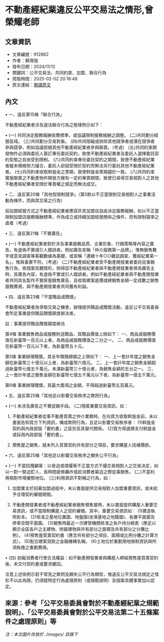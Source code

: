 # 不動產經紀業違反公平交易法之情形,曾榮耀老師

## 文章資訊
- 文章編號：912862
- 作者：蘇偉強
- 發布日期：2024/11/12
- 關鍵詞：公平交易法、共同約束、加盟、聯合行為
- 爬取時間：2025-02-02 20:16:48
- 原文連結：[閱讀原文](https://real-estate.get.com.tw/Columns/detail.aspx?no=912862)

## 內文
• 一、違反第15條「聯合行為」

不動產經紀業者涉及違法聯合行為之態樣例示如下：

• (一) 共同決定服務報酬收費標準，或協議限制服務報酬之調整。 (二)共同劃分經營區域。 (三)共同劃分交易對象。 (四)共同阻礙或排除其他競爭者或潛在競爭者參與競爭，例如協議拒絕其他不動產經紀業者參與聯賣。（考過） (五)共同約束開發物件必須與委託人簽訂專任委託契約，致使不動產經紀業者及委託人選擇委託契約型態之自由受到限制。 (六)共同約束專任委託契約之期間，致使不動產經紀業者縱未積極努力撮合，委託人卻因受限於契約而無法另行委託其他不動產經紀業者。 (七)共同約束收取斡旋金之票期，致使斡旋金票期趨於一致。 (八)共同約束實施聯賣之不動產物件開發方擁有一定的專賣期間，致使已尋得交易相對人之其他不動產經紀業者受限於專賣權之規定而無法成交。

• 二、違反第20條「其他型限制競爭」（第5款以不正當限制交易相對人之事業活動為條件，而與其交易之行為）

採加盟經營方式之不動產經紀業者應容許其加盟店自由決定服務報酬，如以不正當限制加盟店服務報酬標準，作為成立或持續加盟經營關係之條件，而有限制競爭之虞者（考過）

• 三、違反第21條「不實廣告」

• (一) 不動產經紀業者對於涉及事業服務品質、企業形象、行銷策略等內容之廣告，有虛偽不實或引人錯誤者。例如廣告宣稱「仲介服務第一品牌」，惟無銷售數字或意見調查等客觀數據為基礎，或宣稱「連續十年○○雜誌調查，獲經紀業第一名」，惟與事實不符。（考過） (二)不動產經紀業者受不動產開發業者委託從事銷售行為，依個案具體情形，倘得認不動產經紀業者與不動產開發業者俱為廣告主時，其廣告內容，有虛偽不實或引人錯誤者。例如不動產經紀業者與不動產開發業者共同具名製作不實房屋銷售廣告，且收取建案底價或總銷售金額一定成數之銷售服務費用，與不動產開發業者共同獲有利益。

• 四、違反第23條「不當贈品或贈獎」

不動產經紀業者為爭取交易之機會，辦理提供贈品或贈獎活動，違反公平交易委員會所定事業提供贈品贈獎額度辦法者。

註：事業提供贈品贈獎額度辦法

第4條 事業銷售商品或服務附送贈品，其贈品價值上限如下： 一、商品或服務價值在新臺幣一百元以上者，為商品或服務價值之二分之一。 二、商品或服務價值在新臺幣一百元以下者，為新臺幣五十元。

第5條 事業辦理贈獎，其全年贈獎總額之上限如下： 一、上一會計年度之銷售金額在新臺幣三十億元以上者，為新臺幣六億元。 二、上一會計年度之銷售金額超過新臺幣七億五千萬元，未滿新臺幣三十億元者，為銷售金額的五分之一。 三、上一會計年度之銷售金額在新臺幣七億五千萬元以下者，為新臺幣一億五千萬元。

第6條 事業辦理贈獎，其最大獎項之金額，不得超過新臺幣五百萬元。

• 五、違反第25條「其他足以影響交易秩序之欺罔行為」

• (一) 未涉及廣告之不實促銷手段。 (二)隱匿重要交易資訊，如：

1. 不動產經紀業者從事不動產買賣之仲介業務時，在向買方收取斡旋金前，未以書面告知買方下列資訊，構成欺罔行為，且足以影響交易秩序者： (1)斡旋金契約與內政部版「要約書」之區別及其替代關係。 (2)買方得選擇支付斡旋金或採用內政部版「要約書」。

2. 預售屋之銷售，就未列入買賣契約共有部分之項目，要求購屋人找補價款。

• 六、違反第25條「其他足以影響交易秩序之顯失公平行為」

• (一) 不當招攬顧客：以脅迫或煩擾等不正當方式干擾交易相對人之交易決定，如以一對一緊迫釘人、長時間疲勞轟炸或趁消費者窘迫之際從事銷售。 (二)不當利用相對市場優勢地位。 (三)利用資訊不對稱之行為，如：

1. 加盟業主於招募加盟過程中，未以書面提供交易相對人加盟重要資訊，或未給予合理契約審閱期間。

2. 不動產開發業者或不動產經紀業者銷售預售屋時，未以書面提供購屋人重要交易資訊，或不當限制購屋人之契約審閱。其中，重要交易資訊如： (1)建造執照影本。 (2)核准之基地位置圖、地盤圖(坐落基地之地籍圖)、各層平面圖及停車空間平面圖。 (3)銷售時最近一次建管機關核准之各戶持分總表（應足以顯示全區各戶之主建物、附屬建物與共有部分之面積及共有部分之分攤比例）。 (4)預售屋買賣契約書（應含共有部分之項目、面積或比例分攤之計算方式）。 (5)配合建案貸款之金融機構名稱。 (6)土地位於重劃用地限制資訊與所須負擔之重劃費用。

• (四) 妨礙消費者行使合法權益：如不動產開發業者與購屋人締結預售屋買賣契約後，未交付契約書或要求繳回。

注意上述係例示若干常見之欺罔及顯失公平行為類型，惟違反公平交易法規定之情形不以此為限，仍須就特定行為處理原則（或規範說明）及個案具體事實加以認定。

來源：參考「公平交易委員會對於不動產經紀業之規範說明」、「公平交易委員會對於公平交易法第二十五條案件之處理原則」等
---
*注：本文圖片存放於 ./images/ 目錄下*
